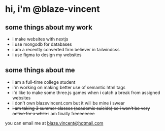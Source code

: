<h1>hi, i'm @blaze-vincent</h1>
<h2>some things about my work</h2>
<ul>
  <li>i make websites with nextjs</li>
  <li>i use mongodb for databases</li>
  <li>i am a recently converted firm believer in tailwindcss</li>
  <li>i use figma to design my websites</li>
</ul>
<h2>some things about me</h2>
<ul>
  <li>i am a full-time college student</li>
  <li>i'm working on making better use of semantic html tags</li>
  <li>i'd like to make some three.js games when i catch a break from assigned websites</li>
  <li>i don't own blazevincent.com but it will be mine i swear</li>
  <li><del>i am taking 3 summer classes (academic suicide) so i won't be very active for a while </del> i am finally freeeeeeee</li>
</ul>
<p>you can email me at <a href='mailto:blaze.vincent@hotmail.com'>blaze.vincent@hotmail.com</a></p>
